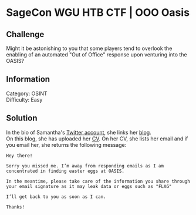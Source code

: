 # SageCon WGU HTB CTF | OOO Oasis

## Challenge
Might it be astonishing to you that some players tend to overlook the enabling of an automated "Out of Office" response upon venturing into the OASIS?

## Information
Category: OSINT<br>
Difficulty: Easy

## Solution
In the bio of Samantha's [Twitter account](https://twitter.com/sam4nexpl01t3r), she links her [blog](https://sam4nexpl01t3r.blogspot.com/).<br>
On this blog, she has uploaded her [CV](https://sam4nexpl01t3r.blogspot.com/2023/02/find-my-cv-here.html). On her CV, she lists her email and if you email her, she returns the following message:

```
Hey there!

Sorry you missed me. I’m away from responding emails as I am concentrated in finding easter eggs at OASIS.

In the meantime, please take care of the information you share through your email signature as it may leak data or eggs such as "FLAG"

I’ll get back to you as soon as I can.

Thanks!
```
